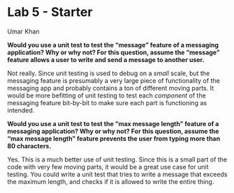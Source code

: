 # Lab 5 - Starter

Umar Khan

**Would you use a unit test to test the “message” feature of a messaging application? Why or why not? For this question, assume the “message” feature allows a user to write and send a message to another user.**

Not really. Since unit testing is used to debug on a _small_ scale, but the messaging feature is presumably a very large piece of functionality of the messaging app and probably contains a ton of different moving parts. It would be more befitting of unit testing to test each _component_ of the messaging feature bit-by-bit to make sure each part is functioning as intended.

**Would you use a unit test to test the “max message length” feature of a messaging application? Why or why not? For this question, assume the “max message length” feature prevents the user from typing more than 80 characters.**

Yes. This is a much better use of unit testing. Since this is a small part of the code with very few moving parts, it would be a great use case for unit testing. You could write a unit test that tries to write a message that exceeds the maximum length, and checks if it is allowed to write the entire thing. 
